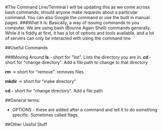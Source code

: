 #The Command Line/Terminal
I will be updating this as we come across bash commands, should anyone make requests about a particular command. You can also Google the command or use the built in manual pages.
###What it is:
Basically, a way of issuing commands to you computer. We are using bash (Bourne Again Shell) commands generally. While it is fiddly at first, it has a lot of options and tools available, and a lot of servers can only be interacted with using the command line


##Useful Commands

###Moving Around
**ls** - short for "list". Lists the directory you are in.
**cd** - short for "change directory". Add a file path to change to that directory


**rm** -> short for "remove". removes files.

**mkdir** -> short for "make directory"

**cd** - short for "change directory". Add a file path

##General terms:
- OPTIONS - these are added after a command and tell it to do something specific. Sometimes called flags.

##Other Useful Stuff
